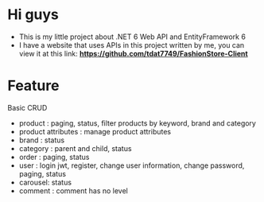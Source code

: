 <h1>Hi guys</h1>

- This is my little project about .NET 6 Web API and EntityFramework 6
- I have a website that uses APIs in this project written by me, you can view it at this link: <strong>https://github.com/tdat7749/FashionStore-Client</strong>



<h1>Feature</h1>

<p>Basic CRUD</p>

- product : paging, status, filter products by keyword, brand and category
- product attributes : manage product attributes
- brand : status
- category : parent and child, status
- order : paging, status
- user : login jwt, register, change user information, change password, paging, status
- carousel: status
- comment : comment has no level
